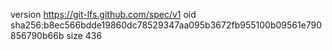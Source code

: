 version https://git-lfs.github.com/spec/v1
oid sha256:b8ec566bdde19860dc78529347aa095b3672fb955100b09561e790856790b66b
size 436
